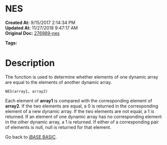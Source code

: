 # NES

**Created At:** 9/15/2017 2:14:34 PM  
**Updated At:** 11/27/2018 9:47:17 AM  
**Original Doc:** [276989-nes](https://docs.jbase.com/36868-jbase-basic/276989-nes)  

**Tags:**
<badge text='dynamic arrays' vertical='middle' />

# Description

The function is used to determine whether elements of one dynamic array are equal to the elements of another dynamic array.

```
NES(array1, array2)
```

Each element of **array1** is compared with the corresponding element of **array2**. If the two elements are equal, a 0 is returned in the corresponding element of a new dynamic array. If the two elements are not equal, a 1 is returned. If an element of one dynamic array has no corresponding element in the other dynamic array, a 1 is returned. If either of a corresponding pair of elements is null, null is returned for that element.



Go back to [jBASE BASIC](263498-jbase-basic).
